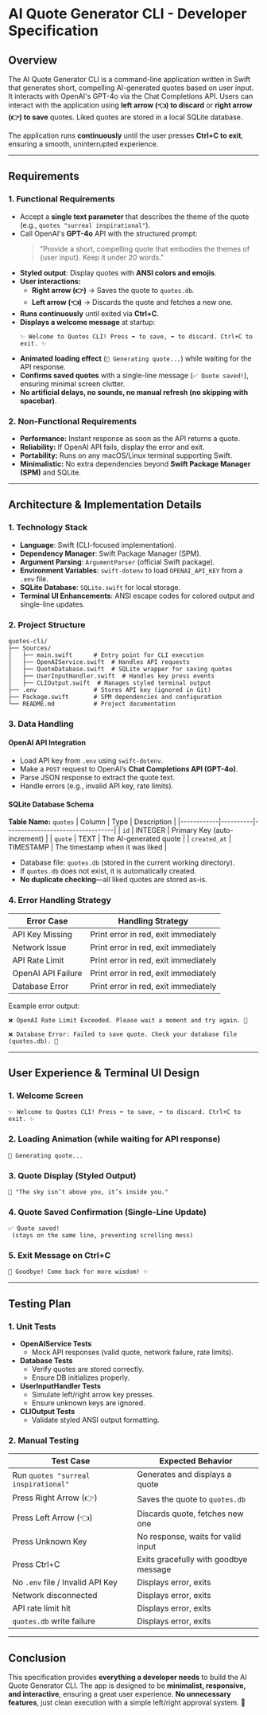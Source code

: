 # AI Quote Generator CLI - Developer Specification

## Overview
The AI Quote Generator CLI is a command-line application written in Swift that generates short, compelling AI-generated quotes based on user input. It interacts with OpenAI's GPT-4o via the Chat Completions API. Users can interact with the application using **left arrow (👈) to discard** or **right arrow (👉) to save** quotes. Liked quotes are stored in a local SQLite database.

The application runs **continuously** until the user presses **Ctrl+C to exit**, ensuring a smooth, uninterrupted experience.

---
## Requirements
### 1. Functional Requirements
- Accept a **single text parameter** that describes the theme of the quote (e.g., `quotes "surreal inspirational"`).
- Call OpenAI's **GPT-4o** API with the structured prompt:
  > "Provide a short, compelling quote that embodies the themes of {user input}. Keep it under 20 words."
- **Styled output**: Display quotes with **ANSI colors and emojis**.
- **User interactions:**
  - **Right arrow (👉)** → Saves the quote to `quotes.db`.
  - **Left arrow (👈)** → Discards the quote and fetches a new one.
- **Runs continuously** until exited via **Ctrl+C**.
- **Displays a welcome message** at startup:
  ```
  ✨ Welcome to Quotes CLI! Press ➡️ to save, ⬅️ to discard. Ctrl+C to exit. ✨
  ```
- **Animated loading effect** (`🔄 Generating quote...`) while waiting for the API response.
- **Confirms saved quotes** with a single-line message (`✅ Quote saved!`), ensuring minimal screen clutter.
- **No artificial delays, no sounds, no manual refresh (no skipping with spacebar)**.

### 2. Non-Functional Requirements
- **Performance:** Instant response as soon as the API returns a quote.
- **Reliability:** If OpenAI API fails, display the error and exit.
- **Portability:** Runs on any macOS/Linux terminal supporting Swift.
- **Minimalistic:** No extra dependencies beyond **Swift Package Manager (SPM)** and SQLite.

---
## Architecture & Implementation Details
### 1. **Technology Stack**
- **Language**: Swift (CLI-focused implementation).
- **Dependency Manager**: Swift Package Manager (SPM).
- **Argument Parsing**: `ArgumentParser` (official Swift package).
- **Environment Variables**: `swift-dotenv` to load `OPENAI_API_KEY` from a `.env` file.
- **SQLite Database**: `SQLite.swift` for local storage.
- **Terminal UI Enhancements**: ANSI escape codes for colored output and single-line updates.

### 2. **Project Structure**
```
quotes-cli/
├── Sources/
│   ├── main.swift      # Entry point for CLI execution
│   ├── OpenAIService.swift  # Handles API requests
│   ├── QuoteDatabase.swift  # SQLite wrapper for saving quotes
│   ├── UserInputHandler.swift  # Handles key press events
│   ├── CLIOutput.swift  # Manages styled terminal output
├── .env                # Stores API key (ignored in Git)
├── Package.swift       # SPM dependencies and configuration
└── README.md           # Project documentation
```

### 3. **Data Handling**
#### **OpenAI API Integration**
- Load API key from `.env` using `swift-dotenv`.
- Make a `POST` request to OpenAI’s **Chat Completions API (GPT-4o)**.
- Parse JSON response to extract the quote text.
- Handle errors (e.g., invalid API key, rate limits).

#### **SQLite Database Schema**
**Table Name:** `quotes`
| Column      | Type      | Description                      |
|------------|----------|----------------------------------|
| `id`       | INTEGER  | Primary Key (auto-increment)    |
| `quote`    | TEXT     | The AI-generated quote          |
| `created_at` | TIMESTAMP | The timestamp when it was liked |

- Database file: `quotes.db` (stored in the current working directory).
- If `quotes.db` does not exist, it is automatically created.
- **No duplicate checking**—all liked quotes are stored as-is.

### 4. **Error Handling Strategy**
| Error Case | Handling Strategy |
|------------|------------------|
| API Key Missing | Print error in red, exit immediately |
| Network Issue | Print error in red, exit immediately |
| API Rate Limit | Print error in red, exit immediately |
| OpenAI API Failure | Print error in red, exit immediately |
| Database Error | Print error in red, exit immediately |

Example error output:
```
❌ OpenAI Rate Limit Exceeded. Please wait a moment and try again. 🔴
```
```
❌ Database Error: Failed to save quote. Check your database file (quotes.db). 🔴
```

---
## User Experience & Terminal UI Design
### 1. **Welcome Screen**
```
✨ Welcome to Quotes CLI! Press ➡️ to save, ⬅️ to discard. Ctrl+C to exit. ✨
```
### 2. **Loading Animation** (while waiting for API response)
```
🔄 Generating quote...
```
### 3. **Quote Display (Styled Output)**
```
🤯 "The sky isn’t above you, it’s inside you."
```
### 4. **Quote Saved Confirmation (Single-Line Update)**
```
✅ Quote saved! (stays on the same line, preventing scrolling mess)
```
### 5. **Exit Message on Ctrl+C**
```
👋 Goodbye! Come back for more wisdom! ✨
```

---
## Testing Plan
### 1. **Unit Tests**
- **OpenAIService Tests**
  - Mock API responses (valid quote, network failure, rate limits).
- **Database Tests**
  - Verify quotes are stored correctly.
  - Ensure DB initializes properly.
- **UserInputHandler Tests**
  - Simulate left/right arrow key presses.
  - Ensure unknown keys are ignored.
- **CLIOutput Tests**
  - Validate styled ANSI output formatting.

### 2. **Manual Testing**
| Test Case | Expected Behavior |
|-----------|-------------------|
| Run `quotes "surreal inspirational"` | Generates and displays a quote |
| Press Right Arrow (👉) | Saves the quote to `quotes.db` |
| Press Left Arrow (👈) | Discards quote, fetches new one |
| Press Unknown Key | No response, waits for valid input |
| Press Ctrl+C | Exits gracefully with goodbye message |
| No `.env` file / Invalid API Key | Displays error, exits |
| Network disconnected | Displays error, exits |
| API rate limit hit | Displays error, exits |
| `quotes.db` write failure | Displays error, exits |

---
## Conclusion
This specification provides **everything a developer needs** to build the AI Quote Generator CLI. The app is designed to be **minimalist, responsive, and interactive**, ensuring a great user experience. **No unnecessary features**, just clean execution with a simple left/right approval system. 🚀

